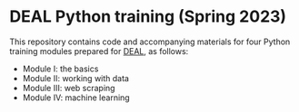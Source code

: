 # DEAL Python training (Spring 2023)
This repository contains code and accompanying materials for four Python training modules prepared for [DEAL](https://econ.duke.edu/deal), as follows:
- Module I: the basics
- Module II: working with data
- Module III: web scraping
- Module IV: machine learning
